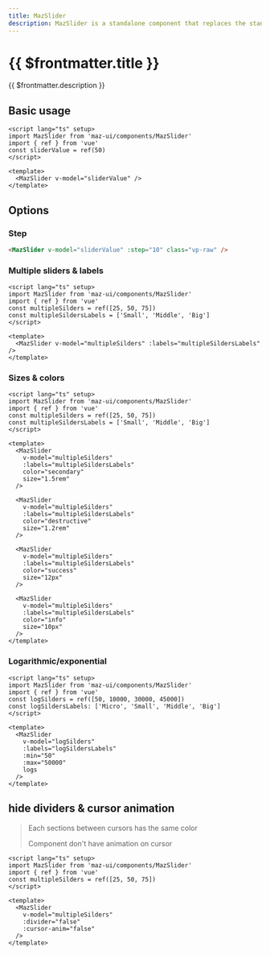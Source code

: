 ```yaml
---
title: MazSlider
description: MazSlider is a standalone component that replaces the standard html input range with a beautiful design system. Many options like multiple cursors and values, colors, sizes and logarithmic/exponential values are available
---
```


# {{ $frontmatter.title }}

{{ $frontmatter.description }}

<!--@include: ./../.vitepress/mixins/getting-started.md-->

## Basic usage

<MazSlider v-model="sliderValue" class="vp-raw" />

```vue
<script lang="ts" setup>
import MazSlider from 'maz-ui/components/MazSlider'
import { ref } from 'vue'
const sliderValue = ref(50)
</script>

<template>
  <MazSlider v-model="sliderValue" />
</template>
```

## Options

### Step

<MazSlider v-model="sliderValue" :step="10" class="vp-raw" />

```html
<MazSlider v-model="sliderValue" :step="10" class="vp-raw" />
```

### Multiple sliders & labels

<MazSlider v-model="multipleSilders" :labels="multipleSildersLabels" />

```vue
<script lang="ts" setup>
import MazSlider from 'maz-ui/components/MazSlider'
import { ref } from 'vue'
const multipleSilders = ref([25, 50, 75])
const multipleSildersLabels = ['Small', 'Middle', 'Big']
</script>

<template>
  <MazSlider v-model="multipleSilders" :labels="multipleSildersLabels" />
</template>
```

### Sizes & colors

<MazSlider
  v-model="multipleSilders"
  :labels="multipleSildersLabels"
  color="secondary"
  size="1.5rem"
/>

<MazSlider
  v-model="multipleSilders"
  :labels="multipleSildersLabels"
  color="destructive"
  size="1.2rem"
/>

<MazSlider
  v-model="multipleSilders"
  :labels="multipleSildersLabels"
  color="success"
  size="12px"
/>

<MazSlider
  v-model="multipleSilders"
  :labels="multipleSildersLabels"
  color="info"
  size="10px"
/>

```vue
<script lang="ts" setup>
import MazSlider from 'maz-ui/components/MazSlider'
import { ref } from 'vue'
const multipleSilders = ref([25, 50, 75])
const multipleSildersLabels = ['Small', 'Middle', 'Big']
</script>

<template>
  <MazSlider
    v-model="multipleSilders"
    :labels="multipleSildersLabels"
    color="secondary"
    size="1.5rem"
  />

  <MazSlider
    v-model="multipleSilders"
    :labels="multipleSildersLabels"
    color="destructive"
    size="1.2rem"
  />

  <MazSlider
    v-model="multipleSilders"
    :labels="multipleSildersLabels"
    color="success"
    size="12px"
  />

  <MazSlider
    v-model="multipleSilders"
    :labels="multipleSildersLabels"
    color="info"
    size="10px"
  />
</template>
```

### Logarithmic/exponential

<MazSlider
  v-model="logSilders"
  :labels="logSildersLabels"
  :min="50"
  :max="50000"
  logs
/>

```vue
<script lang="ts" setup>
import MazSlider from 'maz-ui/components/MazSlider'
import { ref } from 'vue'
const logSilders = ref([50, 10000, 30000, 45000])
const logSildersLabels: ['Micro', 'Small', 'Middle', 'Big']
</script>

<template>
  <MazSlider
    v-model="logSilders"
    :labels="logSildersLabels"
    :min="50"
    :max="50000"
    logs
  />
</template>
```

## hide dividers & cursor animation

> Each sections between cursors has the same color
>
> Component don't have animation on cursor

<MazSlider
  v-model="multipleSilders"
  :divider="false"
  :cursor-anim="false"
/>

```vue
<script lang="ts" setup>
import MazSlider from 'maz-ui/components/MazSlider'
import { ref } from 'vue'
const multipleSilders = ref([25, 50, 75])
</script>

<template>
  <MazSlider
    v-model="multipleSilders"
    :divider="false"
    :cursor-anim="false"
  />
</template>
```

<script lang="ts" setup>
  import { ref } from 'vue'
  const sliderValue = ref(50)
  const multipleSilders = ref([25, 50, 75])
  const multipleSildersLabels = ['Small', 'Middle', 'Big']

  const logSilders = ref([50, 10000, 30000, 45000])
  const logSildersLabels = ['Micro', 'Small', 'Middle', 'Big']
</script>

<!--@include: ./../../.vitepress/generated-docs/maz-slider.doc.md-->
